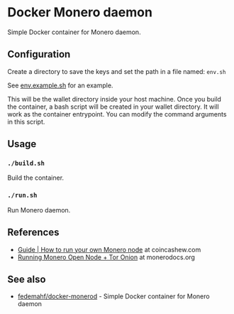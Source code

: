 # Docker Monero daemon
Simple Docker container for Monero daemon.

## Configuration
Create a directory to save the keys and set the path in a file named: `env.sh`

See [env.example.sh](env.example.sh) for an example.

This will be the wallet directory inside your host machine. Once you build the container, a bash script will be created in your wallet directory. It will work as the container entrypoint. You can modify the command arguments in this script.

## Usage
### `./build.sh`
Build the container.

### `./run.sh`
Run Monero daemon.

## References
- [Guide | How to run your own Monero node](https://www.coincashew.com/coins/overview-xmr/guide-or-how-to-run-a-full-node) at coincashew.com
- [Running Monero Open Node + Tor Onion](https://monerodocs.org/running-node/open-node-tor-onion/) at monerodocs.org

## See also
- [fedemahf/docker-monerod](https://github.com/fedemahf/docker-monerod) - Simple Docker container for Monero daemon
